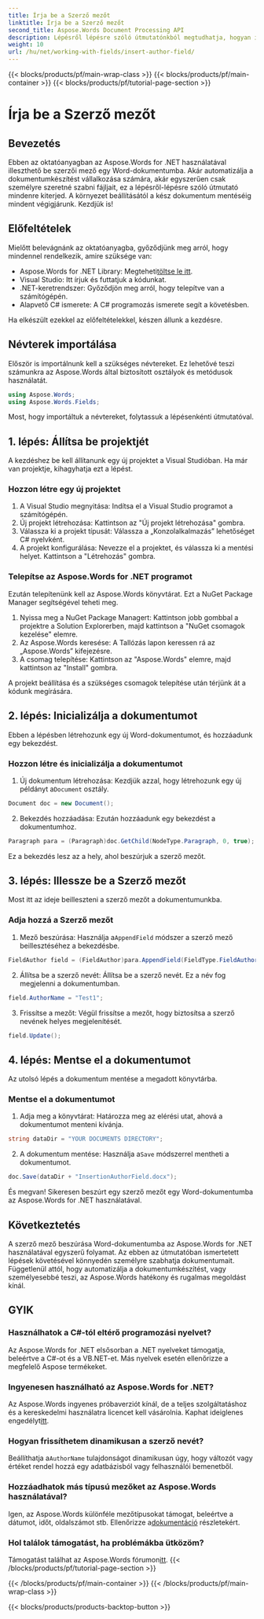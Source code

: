 ```yaml
---
title: Írja be a Szerző mezőt
linktitle: Írja be a Szerző mezőt
second_title: Aspose.Words Document Processing API
description: Lépésről lépésre szóló útmutatónkból megtudhatja, hogyan illeszthet be szerzői mezőt egy Word-dokumentumba az Aspose.Words for .NET használatával. Tökéletes a dokumentumkészítés automatizálására.
weight: 10
url: /hu/net/working-with-fields/insert-author-field/
---
```


{{< blocks/products/pf/main-wrap-class >}}
{{< blocks/products/pf/main-container >}}
{{< blocks/products/pf/tutorial-page-section >}}

# Írja be a Szerző mezőt

## Bevezetés

Ebben az oktatóanyagban az Aspose.Words for .NET használatával illeszthető be szerzői mező egy Word-dokumentumba. Akár automatizálja a dokumentumkészítést vállalkozása számára, akár egyszerűen csak személyre szeretné szabni fájljait, ez a lépésről-lépésre szóló útmutató mindenre kiterjed. A környezet beállításától a kész dokumentum mentéséig mindent végigjárunk. Kezdjük is!

## Előfeltételek

Mielőtt belevágnánk az oktatóanyagba, győződjünk meg arról, hogy mindennel rendelkezik, amire szüksége van:

-  Aspose.Words for .NET Library: Megteheti[töltse le itt](https://releases.aspose.com/words/net/).
- Visual Studio: Itt írjuk és futtatjuk a kódunkat.
- .NET-keretrendszer: Győződjön meg arról, hogy telepítve van a számítógépén.
- Alapvető C# ismerete: A C# programozás ismerete segít a követésben.

Ha elkészült ezekkel az előfeltételekkel, készen állunk a kezdésre.

## Névterek importálása

Először is importálnunk kell a szükséges névtereket. Ez lehetővé teszi számunkra az Aspose.Words által biztosított osztályok és metódusok használatát.

```csharp
using Aspose.Words;
using Aspose.Words.Fields;
```

Most, hogy importáltuk a névtereket, folytassuk a lépésenkénti útmutatóval.

## 1. lépés: Állítsa be projektjét

A kezdéshez be kell állítanunk egy új projektet a Visual Studióban. Ha már van projektje, kihagyhatja ezt a lépést.

### Hozzon létre egy új projektet

1. A Visual Studio megnyitása: Indítsa el a Visual Studio programot a számítógépén.
2. Új projekt létrehozása: Kattintson az "Új projekt létrehozása" gombra.
3. Válassza ki a projekt típusát: Válassza a „Konzolalkalmazás” lehetőséget C# nyelvként.
4. A projekt konfigurálása: Nevezze el a projektet, és válassza ki a mentési helyet. Kattintson a "Létrehozás" gombra.

### Telepítse az Aspose.Words for .NET programot

Ezután telepítenünk kell az Aspose.Words könyvtárat. Ezt a NuGet Package Manager segítségével teheti meg.

1. Nyissa meg a NuGet Package Managert: Kattintson jobb gombbal a projektre a Solution Explorerben, majd kattintson a "NuGet csomagok kezelése" elemre.
2. Az Aspose.Words keresése: A Tallózás lapon keressen rá az „Aspose.Words” kifejezésre.
3. A csomag telepítése: Kattintson az "Aspose.Words" elemre, majd kattintson az "Install" gombra.

A projekt beállítása és a szükséges csomagok telepítése után térjünk át a kódunk megírására.

## 2. lépés: Inicializálja a dokumentumot

Ebben a lépésben létrehozunk egy új Word-dokumentumot, és hozzáadunk egy bekezdést.

### Hozzon létre és inicializálja a dokumentumot

1.  Új dokumentum létrehozása: Kezdjük azzal, hogy létrehozunk egy új példányt a`Document` osztály.

```csharp
Document doc = new Document();
```

2. Bekezdés hozzáadása: Ezután hozzáadunk egy bekezdést a dokumentumhoz.

```csharp
Paragraph para = (Paragraph)doc.GetChild(NodeType.Paragraph, 0, true);
```

Ez a bekezdés lesz az a hely, ahol beszúrjuk a szerző mezőt.

## 3. lépés: Illessze be a Szerző mezőt

Most itt az ideje beilleszteni a szerző mezőt a dokumentumunkba.

### Adja hozzá a Szerző mezőt

1.  Mező beszúrása: Használja a`AppendField` módszer a szerző mező beillesztéséhez a bekezdésbe.

```csharp
FieldAuthor field = (FieldAuthor)para.AppendField(FieldType.FieldAuthor, false);
```

2. Állítsa be a szerző nevét: Állítsa be a szerző nevét. Ez a név fog megjelenni a dokumentumban.

```csharp
field.AuthorName = "Test1";
```

3. Frissítse a mezőt: Végül frissítse a mezőt, hogy biztosítsa a szerző nevének helyes megjelenítését.

```csharp
field.Update();
```

## 4. lépés: Mentse el a dokumentumot

Az utolsó lépés a dokumentum mentése a megadott könyvtárba.

### Mentse el a dokumentumot

1. Adja meg a könyvtárat: Határozza meg az elérési utat, ahová a dokumentumot menteni kívánja.

```csharp
string dataDir = "YOUR DOCUMENTS DIRECTORY";
```

2.  A dokumentum mentése: Használja a`Save` módszerrel mentheti a dokumentumot.

```csharp
doc.Save(dataDir + "InsertionAuthorField.docx");
```

És megvan! Sikeresen beszúrt egy szerző mezőt egy Word-dokumentumba az Aspose.Words for .NET használatával.

## Következtetés

A szerző mező beszúrása Word-dokumentumba az Aspose.Words for .NET használatával egyszerű folyamat. Az ebben az útmutatóban ismertetett lépések követésével könnyedén személyre szabhatja dokumentumait. Függetlenül attól, hogy automatizálja a dokumentumkészítést, vagy személyesebbé teszi, az Aspose.Words hatékony és rugalmas megoldást kínál.

## GYIK

### Használhatok a C#-tól eltérő programozási nyelvet?

Az Aspose.Words for .NET elsősorban a .NET nyelveket támogatja, beleértve a C#-ot és a VB.NET-et. Más nyelvek esetén ellenőrizze a megfelelő Aspose termékeket.

### Ingyenesen használható az Aspose.Words for .NET?

Az Aspose.Words ingyenes próbaverziót kínál, de a teljes szolgáltatáshoz és a kereskedelmi használatra licencet kell vásárolnia. Kaphat ideiglenes engedélyt[itt](https://purchase.aspose.com/temporary-license/).

### Hogyan frissíthetem dinamikusan a szerző nevét?

 Beállíthatja a`AuthorName` tulajdonságot dinamikusan úgy, hogy változót vagy értéket rendel hozzá egy adatbázisból vagy felhasználói bemenetből.

### Hozzáadhatok más típusú mezőket az Aspose.Words használatával?

 Igen, az Aspose.Words különféle mezőtípusokat támogat, beleértve a dátumot, időt, oldalszámot stb. Ellenőrizze a[dokumentáció](https://reference.aspose.com/words/net/) részletekért.

### Hol találok támogatást, ha problémákba ütközöm?

 Támogatást találhat az Aspose.Words fórumon[itt](https://forum.aspose.com/c/words/8).
{{< /blocks/products/pf/tutorial-page-section >}}

{{< /blocks/products/pf/main-container >}}
{{< /blocks/products/pf/main-wrap-class >}}

{{< blocks/products/products-backtop-button >}}
